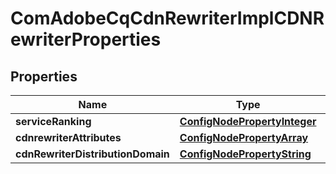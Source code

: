 

# ComAdobeCqCdnRewriterImplCDNRewriterProperties

## Properties

Name | Type | Description | Notes
------------ | ------------- | ------------- | -------------
**serviceRanking** | [**ConfigNodePropertyInteger**](ConfigNodePropertyInteger.md) |  |  [optional]
**cdnrewriterAttributes** | [**ConfigNodePropertyArray**](ConfigNodePropertyArray.md) |  |  [optional]
**cdnRewriterDistributionDomain** | [**ConfigNodePropertyString**](ConfigNodePropertyString.md) |  |  [optional]



